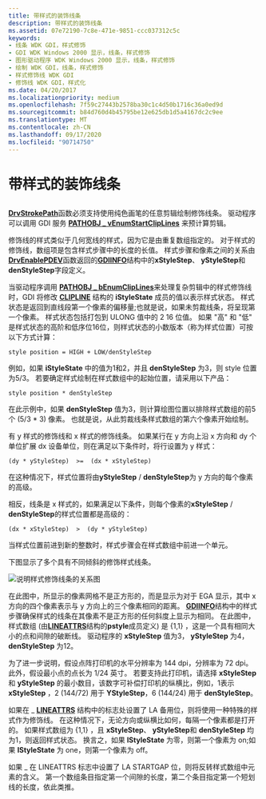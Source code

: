 ```yaml
---
title: 带样式的装饰线条
description: 带样式的装饰线条
ms.assetid: 07e72190-7c8e-471e-9851-ccc037312c5c
keywords:
- 线条 WDK GDI，样式修饰
- GDI WDK Windows 2000 显示，线条，样式修饰
- 图形驱动程序 WDK Windows 2000 显示，线条，样式修饰
- 绘制 WDK GDI，线条，样式修饰
- 样式修饰线 WDK GDI
- 修饰线 WDK GDI，样式化
ms.date: 04/20/2017
ms.localizationpriority: medium
ms.openlocfilehash: 7f59c27443b2578ba30c1c4d50b1716c36a0ed9d
ms.sourcegitcommit: b84d760d4b45795be12e625db1d5a4167dc2c9ee
ms.translationtype: MT
ms.contentlocale: zh-CN
ms.lasthandoff: 09/17/2020
ms.locfileid: "90714750"
---
```

# <a name="styled-cosmetic-lines"></a>带样式的装饰线条


## <span id="ddk_styled_cosmetic_lines_gg"></span><span id="DDK_STYLED_COSMETIC_LINES_GG"></span>


[**DrvStrokePath**](/windows/win32/api/winddi/nf-winddi-drvstrokepath)函数必须支持使用纯色画笔的任意剪辑绘制修饰线条。 驱动程序可以调用 GDI 服务 [**PATHOBJ \_ vEnumStartClipLines**](/windows/win32/api/winddi/nf-winddi-pathobj_venumstartcliplines) 来预计算剪辑。

修饰线的样式类似于几何宽线的样式，因为它是由重复数组指定的。 对于样式的修饰线，数组项是包含样式步骤中的长度的长值。 样式步骤和像素之间的关系由[**DrvEnablePDEV**](/windows/win32/api/winddi/nf-winddi-drvenablepdev)函数返回的[**GDIINFO**](/windows/win32/api/winddi/ns-winddi-_gdiinfo)结构中的**xStyleStep**、 **yStyleStep**和**denStyleStep**字段定义。

当驱动程序调用 [**PATHOBJ \_ bEnumClipLines**](/windows/win32/api/winddi/nf-winddi-pathobj_benumcliplines)来处理复杂剪辑中的样式修饰线时，GDI 将修改 [**CLIPLINE**](/windows/win32/api/winddi/ns-winddi-_clipline) 结构的 **iStyleState** 成员的值以表示样式状态。 样式状态是返回到直线段第一个像素的偏移量;也就是说，如果未剪裁线条，将呈现第一个像素。 样式状态包括打包到 ULONG 值中的 2 16 位值。 如果 "高" 和 "低" 是样式状态的高阶和低序位16位，则样式状态的小数版本（称为样式位置）可按以下方式计算：

`
    style position = HIGH + LOW/denStyleStep
`

例如，如果 **iStyleState** 中的值为1和2，并且 **denStyleStep** 为3，则 style 位置为5/3。 若要确定样式绘制在样式数组中的起始位置，请采用以下产品：

`
    style position * denStyleStep
`

在此示例中，如果 **denStyleStep** 值为3，则计算绘图位置以排除样式数组的前5个 (5/3 \* 3) 像素。 也就是说，从此剪裁线条样式数组的第六个像素开始绘制。

有 y 样式的修饰线和 x 样式的修饰线条。 如果某行在 y 方向上沿 x 方向和 dy 个单位扩展 dx 设备单位，则在满足以下条件时，将行设置为 y 样式：

`
    (dy * yStyleStep)  >=  (dx * xStyleStep)
`

在这种情况下，样式位置将由**yStyleStep** / **denStyleStep**为 y 方向的每个像素的高级。

相反，线条是 x 样式的，如果满足以下条件，则每个像素的**xStyleStep** / **denStyleStep**的样式位置都是高级的：

`
    (dx * xStyleStep)  >  (dy * yStyleStep)
`

当样式位置前进到新的整数时，样式步骤会在样式数组中前进一个单元。

下图显示了多个具有不同倾斜的修饰样式线条。

![说明样式修饰线条的关系图](images/102-02.png)

在此图中，所显示的像素网格不是正方形的，而是显示为对于 EGA 显示，其中 x 方向的四个像素表示与 y 方向上的三个像素相同的距离。 [**GDIINFO**](/windows/win32/api/winddi/ns-winddi-_gdiinfo)结构中的样式步骤确保样式的线条在其像素不是正方形的任何斜度上显示为相同。 在此图中，样式数组 (由[**LINEATTRS**](/windows/win32/api/winddi/ns-winddi-_lineattrs)结构的**pstyle**成员定义) 是 {1,1} ，这是一个具有相同大小的点和间隙的破断线。 驱动程序的 **xStyleStep** 值为3， **yStyleStep** 为4， **denStyleStep** 为12。

为了进一步说明，假设点阵打印机的水平分辨率为 144 dpi，分辨率为 72 dpi。 此外，假设最小点的点长为 1/24 英寸。 若要支持此打印机，请选择 **xStyleStep** 和 **yStyleStep** 的最小数目，该数字可补偿打印机的纵横比，例如，1表示 **xStyleStep** ，2 (144/72) 用于 **YStyleStep**，6 (144/24) 用于 **denStyleStep**。

如果在 \_ [**LINEATTRS**](/windows/win32/api/winddi/ns-winddi-_lineattrs) 结构中的标志处设置了 LA 备用位，则将使用一种特殊的样式作为修饰线。 在这种情况下，无论方向或纵横比如何，每隔一个像素都是打开的。 如果样式数组为 {1,1} ，且 **xStyleStep**、 **yStyleStep**和 **denStyleStep** 均为1，则返回样式状态。 换言之，如果 **lStyleState** 为零，则第一个像素为 on;如果 **lStyleState** 为 one，则第一个像素为 off。

如果 \_ 在 LINEATTRS 标志中设置了 LA STARTGAP 位，则将反转样式数组中元素的含义。 第一个数组条目指定第一个间隙的长度，第二个条目指定第一个短划线的长度，依此类推。

 

